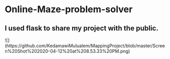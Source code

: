 # Online-Maze-problem-solver
<h2>I used flask to share my project with the public.</h2> 
![](https://github.com/KedamawiMulualem/MappingProject/blob/master/Screen%20Shot%202020-04-12%20at%208.53.33%20PM.png)
